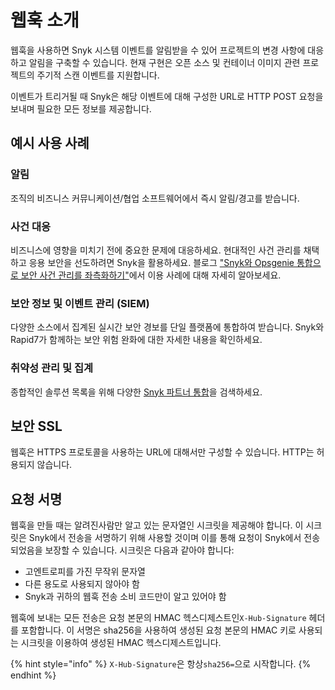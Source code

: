 # 웹훅 소개

웹훅을 사용하면 Snyk 시스템 이벤트를 알림받을 수 있어 프로젝트의 변경 사항에 대응하고 알림을 구축할 수 있습니다. 현재 구현은 오픈 소스 및 컨테이너 이미지 관련 프로젝트의 주기적 스캔 이벤트를 지원합니다.

이벤트가 트리거될 때 Snyk은 해당 이벤트에 대해 구성한 URL로 HTTP POST 요청을 보내며 필요한 모든 정보를 제공합니다.

## 예시 사용 사례

### 알림

조직의 비즈니스 커뮤니케이션/협업 소프트웨어에서 즉시 알림/경고를 받습니다.

### 사건 대응

비즈니스에 영향을 미치기 전에 중요한 문제에 대응하세요. 현대적인 사건 관리를 채택하고 응용 보안을 선도하려면 Snyk을 활용하세요. 블로그 ["Snyk와 Opsgenie 통합으로 보안 사건 관리를 좌측화하기"](https://snyk.io/blog/security-incident-management-snyk-opsgenie-integration/)에서 이용 사례에 대해 자세히 알아보세요.

### 보안 정보 및 이벤트 관리 (SIEM)

다양한 소스에서 집계된 실시간 보안 경보를 단일 플랫폼에 통합하여 받습니다. Snyk와 Rapid7가 함께하는 보안 위험 완화에 대한 자세한 내용을 확인하세요.

### 취약성 관리 및 집계

종합적인 솔루션 목록을 위해 다양한 [Snyk 파트너 통합](../../integrate-with-snyk/vulnerability-management-tools/)을 검색하세요.

## 보안 SSL

웹훅은 HTTPS 프로토콜을 사용하는 URL에 대해서만 구성할 수 있습니다. HTTP는 허용되지 않습니다.

## 요청 서명

웹훅을 만들 때는 ​알려진사람만 알고 있는 문자열인 ​시크릿을 제공해야 합니다. 이 시크릿은 Snyk에서 전송을 서명하기 위해 사용할 것이며 이를 통해 요청이 Snyk에서 전송되었음을 보장할 수 있습니다. 시크릿은 다음과 같아야 합니다:

* 고엔트로피를 가진 무작위 문자열
* 다른 용도로 사용되지 않아야 함
* Snyk과 귀하의 웹훅 전송 소비 코드만이 알고 있어야 함

웹훅에 보내는 모든 전송은 요청 본문의 HMAC 헥스디제스트인 ​`X-Hub-Signature` 헤더를 포함합니다. 이 서명은 sha256을 사용하여 생성된 요청 본문의 HMAC 키로 사용되는 시크릿을 이용하여 생성된 HMAC 헥스디제스트입니다.

{% hint style="info" %}
`X-Hub-Signature​`은 항상 ​`sha256=`으로 시작합니다.
{% endhint %}

